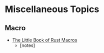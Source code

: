 # Miscellaneous Topics

## Macro

+ [The Little Book of Rust Macros](https://danielkeep.github.io/tlborm/book/index.html)
    + [notes]
